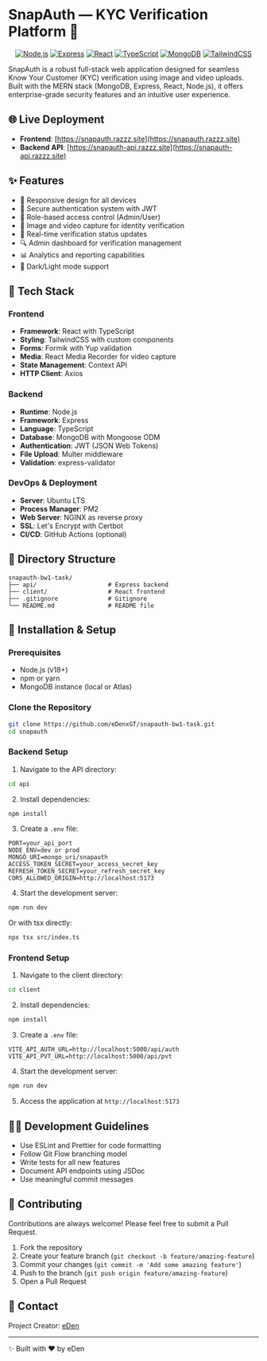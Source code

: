 # SnapAuth — KYC Verification Platform 🔐

<div align="center">
  
[![Node.js](https://img.shields.io/badge/Node.js-43853D?style=for-the-badge&logo=node.js&logoColor=white)](https://nodejs.org/)
[![Express](https://img.shields.io/badge/Express-000000?style=for-the-badge&logo=express&logoColor=white)](https://expressjs.com/)
[![React](https://img.shields.io/badge/React-20232A?style=for-the-badge&logo=react&logoColor=61DAFB)](https://reactjs.org/)
[![TypeScript](https://img.shields.io/badge/TypeScript-007ACC?style=for-the-badge&logo=typescript&logoColor=white)](https://www.typescriptlang.org/)
[![MongoDB](https://img.shields.io/badge/MongoDB-4EA94B?style=for-the-badge&logo=mongodb&logoColor=white)](https://www.mongodb.com/)
[![TailwindCSS](https://img.shields.io/badge/Tailwind_CSS-38B2AC?style=for-the-badge&logo=tailwind-css&logoColor=white)](https://tailwindcss.com/)

</div>

SnapAuth is a robust full-stack web application designed for seamless Know Your Customer (KYC) verification using image and video uploads. Built with the MERN stack (MongoDB, Express, React, Node.js), it offers enterprise-grade security features and an intuitive user experience.

## 🌐 Live Deployment

- **Frontend**: [https://snapauth.razzz.site](https://snapauth.razzz.site)
- **Backend API**: [https://snapauth-api.razzz.site](https://snapauth-api.razzz.site)

## ✨ Features

- 📱 Responsive design for all devices
- 🔐 Secure authentication system with JWT
- 👥 Role-based access control (Admin/User)
- 📸 Image and video capture for identity verification
- 🔄 Real-time verification status updates
- 🔍 Admin dashboard for verification management
- 📊 Analytics and reporting capabilities
- 🌙 Dark/Light mode support

## 🧰 Tech Stack

### Frontend
- **Framework**: React with TypeScript
- **Styling**: TailwindCSS with custom components
- **Forms**: Formik with Yup validation
- **Media**: React Media Recorder for video capture
- **State Management**: Context API
- **HTTP Client**: Axios

### Backend
- **Runtime**: Node.js
- **Framework**: Express
- **Language**: TypeScript
- **Database**: MongoDB with Mongoose ODM
- **Authentication**: JWT (JSON Web Tokens)
- **File Upload**: Multer middleware
- **Validation**: express-validator

### DevOps & Deployment
- **Server**: Ubuntu LTS
- **Process Manager**: PM2
- **Web Server**: NGINX as reverse proxy
- **SSL**: Let's Encrypt with Certbot
- **CI/CD**: GitHub Actions (optional)

## 📁 Directory Structure

```
snapauth-bw1-task/
├── api/                    # Express backend
├── client/                 # React frontend
├── .gitignore              # Gitignore
└── README.md               # README file
```

## 🚀 Installation & Setup

### Prerequisites
- Node.js (v18+)
- npm or yarn
- MongoDB instance (local or Atlas)

### Clone the Repository

```bash
git clone https://github.com/eDenxGT/snapauth-bw1-task.git
cd snapauth
```

### Backend Setup

1. Navigate to the API directory:

```bash
cd api
```

2. Install dependencies:

```bash
npm install
```

3. Create a `.env` file:

```
PORT=your_api_port
NODE_ENV=dev or prod
MONGO_URI=mongo_uri/snapauth
ACCESS_TOKEN_SECRET=your_access_secret_key
REFRESH_TOKEN_SECRET=your_refresh_secret_key
CORS_ALLOWED_ORIGIN=http://localhost:5173
```

4. Start the development server:

```bash
npm run dev
```

Or with tsx directly:

```bash
npx tsx src/index.ts
```

### Frontend Setup

1. Navigate to the client directory:

```bash
cd client
```

2. Install dependencies:

```bash
npm install
```

3. Create a `.env` file:

```
VITE_API_AUTH_URL=http://localhost:5000/api/auth
VITE_API_PVT_URL=http://localhost:5000/api/pvt
```

4. Start the development server:

```bash
npm run dev
```

5. Access the application at `http://localhost:5173`

## 🧑‍💻 Development Guidelines

- Use ESLint and Prettier for code formatting
- Follow Git Flow branching model
- Write tests for all new features
- Document API endpoints using JSDoc
- Use meaningful commit messages

## 🤝 Contributing

Contributions are always welcome! Please feel free to submit a Pull Request.

1. Fork the repository
2. Create your feature branch (`git checkout -b feature/amazing-feature`)
3. Commit your changes (`git commit -m 'Add some amazing feature'`)
4. Push to the branch (`git push origin feature/amazing-feature`)
5. Open a Pull Request

## 📧 Contact

Project Creator: [eDen](mailto:edenxgt@gmail.com)

---

✨ Built with ❤️ by eDen
